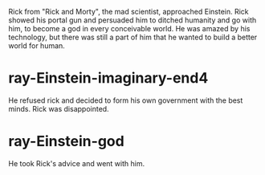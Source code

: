Rick from "Rick and Morty", the mad scientist, approached Einstein. Rick showed his portal gun and persuaded him to ditched humanity and go with him, to become a god in every conceivable world. He was amazed by his technology, but there was still a part of him that he wanted to build a better world for human.


# ray-Einstein-imaginary-end4
He refused rick and decided to form his own government with the best minds. Rick was disappointed.

# ray-Einstein-god
He took Rick's advice and went with him.
